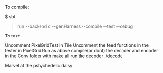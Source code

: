 To compile:

$ sbt
> run --backend c --genHarness --compile --test --debug

To test:

Uncomment PixelGridTest in Tile
Uncomment the feed functions in the tester in PixelGrid
Run as above
compile(or dont) the decoder and encoder in the Conv folder with make all
run the decoder ./decode

Marvel at the pshychedelic daisy
